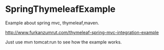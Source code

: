 SpringThymeleafExample
======================

Example about spring mvc, thymeleaf,maven.

http://www.furkanzumrut.com/thymeleaf-spring-mvc-integration-example

Just use mvn tomcat:run to see how the example works.
